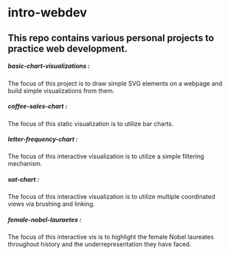 # intro-webdev

## This repo contains various personal projects to practice web development.

##### basic-chart-visualizations :
The focus of this project is to draw simple SVG elements on a webpage and build simple visualizations from them.

##### coffee-sales-chart :
The focus of this static visualization is to utilize bar charts.

##### letter-frequency-chart :
The focus of this interactive visualization is to utilize a simple filtering mechanism.

##### sat-chart :
The focus of this interactive visualization is to utilize multiple coordinated views via brushing and linking.

##### female-nobel-lauraetes :
The focus of this interactive vis is to highlight the female Nobel laureates throughout history and the underrepresentation they have faced.
